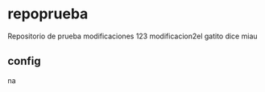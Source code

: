 # repoprueba
Repositorio de prueba
modificaciones
123 
modificacion2el gatito dice miau
## config
na
